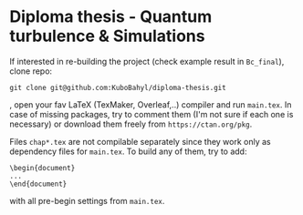 # Diploma thesis - Quantum turbulence & Simulations

If interested in re-building the project (check example result in `Bc_final`), clone repo:

`git clone git@github.com:KuboBahyl/diploma-thesis.git`

, open your fav LaTeX (TexMaker, Overleaf,..) compiler and run `main.tex`. In case of missing packages,
try to comment them (I'm not sure if each one is necessary) or download them
freely from `https://ctan.org/pkg`.

Files `chap*.tex` are not compilable separately since they work only as dependency
files for `main.tex`. To build any of them, try to add:

`\begin{document}`  
`...`  
`\end{document}`

with all pre-begin settings from `main.tex`.
